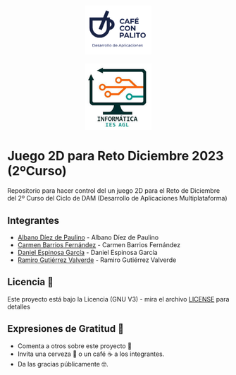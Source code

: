 <div align="center">
<img src="https://github.com/CafeConPalito/ProyectoVax/blob/main/EMPRESA/LOGO%20CCP/logo.png"  style="width: 30%"  />
<br>
<br>
<img src="https://github.com/TerciodeMarte/DAM/blob/main/departamento-logo.png" style="width: 30%"  />
</div>

# Juego 2D para Reto Diciembre 2023 (2ºCurso)
Repositorio para hacer control del un juego 2D para el Reto de Diciembre del 2º Curso del Ciclo de DAM (Desarrollo de Aplicaciones Multiplataforma)
## Integrantes
* [Albano Díez de Paulino](https://github.com/TerciodeMarte) - Albano Díez de Paulino
* [Carmen Barrios Fernández](https://github.com/CarmenBarrios) - Carmen Barrios Fernández
* [Daniel Espinosa García](https://github.com/Daniel-Espinosa) - Daniel Espinosa García
* [Ramiro Gutiérrez Valverde](https://github.com/ramirogvalverde) - Ramiro Gutiérrez Valverde

## Licencia 📄

Este proyecto está bajo la Licencia (GNU V3) - mira el archivo [LICENSE](LICENSE) para detalles

## Expresiones de Gratitud 🎁

* Comenta a otros sobre este proyecto 📢
* Invita una cerveza 🍺 o un café ☕ a los integrantes.
* Da las gracias públicamente 🤓.
